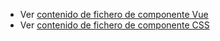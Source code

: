  - Ver [contenido de fichero de componente Vue](./zjumbotron.vue)
 - Ver [contenido de fichero de componente CSS](./zjumbotron.css)

